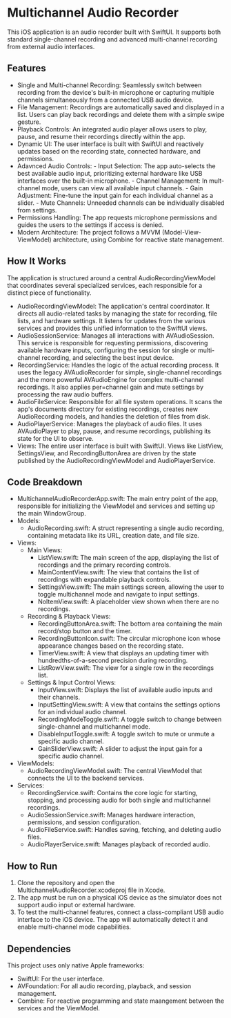 # **Multichannel Audio Recorder**
This iOS application is an audio recorder built with SwiftUI. It supports both standard single-channel recording and advanced multi-channel recording from external audio interfaces.

## Features
- Single and Multi-channel Recording: Seamlessly switch between recording from the device's built-in microphone or capturing multiple channels simultaneously from a connected USB audio device.
- File Management: Recordings are automatically saved and displayed in a list. Users can play back recordings and delete them with a simple swipe gesture.
- Playback Controls: An integrated audio player allows users to play, pause, and resume their recordings directly within the app.
- Dynamic UI: The user interface is built with SwiftUI and reactively updates based on the recording state, connected hardware, and permissions.
- Adavnced Audio Controls: - Input Selection: The app auto-selects the best available audio input, prioritizing external hardware like USB interfaces over the built-in microphone. - Channel Management: In mult-channel mode, users can view all available input channels. - Gain Adjustment: Fine-tune the input gain for each individual channel as a slider. - Mute Channels: Unneeded channels can be individually disabled from settings.
- Permissions Handling: The app requests microphone permissions and guides the users to the settings if access is denied.
- Modern Architecture: The project follows a MVVM (Model-View-ViewModel) architecture, using Combine for reactive state management.

## How It Works
The application is structured around a central AudioRecordingViewModel that coordinates several specialized services, each responsible for a distinct piece of functionality.
- AudioRecordingViewModel: The application's central coordinator. It directs all audio-related tasks by managing the state for recording, file lists, and hardware settings. It listens for updates from the various services and provides this unified information to the SwiftUI views.
- AudioSessionService: Manages all interactions with AVAudioSession. This service is responsible for requesting permissions, discovering available hardware inputs, configuring the session for single or multi-channel recording, and selecting the best input device.
- RecordingService: Handles the logic of the actual recording process. It uses the legacy AVAudioRecorder for simple, single-channel recordings and the more powerful AVAudioEngine for complex multi-channel recordings. It also applies per=channel gain and mute settings by processing the raw audio buffers.
- AudioFileService: Responsible for all file system operations. It scans the app's documents directory for existing recordings, creates new AudioRecording models, and handles the deletion of files from disk.
- AudioPlayerService: Manages the playback of audio files. It uses AVAudioPlayer to play, pause, and resume recordings, publishing its state for the UI to observe.
- Views: The entire user interface is built with SwiftUI. Views like ListView, SettingsView, and RecordingButtonArea are driven by the state published by the AudioRecordingViewModel and AudioPlayerService.

## Code Breakdown
- MultichannelAudioRecorderApp.swift: The main entry point of the app, responsible for initializing the ViewModel and services and setting up the main WindowGroup.
- Models: 
    - AudioRecording.swift: A struct representing a single audio recording, containing metadata like its URL, creation date, and file size.
- Views: 
    - Main Views:
        - ListView.swift: The main screen of the app, displaying the list of recordings and the primary recording controls.
        - MainContentView.swift: The view that contains the list of recordings with expandable playback controls.
        - SettingsView.swift: The main settings screen, allowing the user to toggle multichannel mode and navigate to input settings.
        - NoItemView.swift: A placeholder view shown when there are no recordings.
    - Recording & Playback Views:
        - RecordingButtonArea.swift: The bottom area containing the main record/stop button and the timer.
        - RecordingButtonIcon.swift: The circular microphone icon whose appearance changes based on the recording state.
        - TimerView.swift: A view that displays an updating timer with hundredths-of-a-second precision during recording.
        - ListRowView.swift: The view for a single row in the recordings list.
    - Settings & Input Control Views:
        - InputView.swift: Displays the list of available audio inputs and their channels.
        - InputSettingView.swift: A view that contains the settings options for an individual audio channel.
        - RecordingModeToggle.swift: A toggle switch to change between single-channel and multichannel mode.
        - DisableInputToggle.swift: A toggle switch to mute or unmute a specific audio channel.
        - GainSliderView.swift: A slider to adjust the input gain for a specific audio channel.
- ViewModels: 
    - AudioRecordingViewModel.swift: The central ViewModel that connects the UI to the backend services.
- Services: 
    - RecordingService.swift: Contains the core logic for starting, stopping, and processing audio for both single and multichannel recordings. 
    - AudioSessionService.swift: Manages hardware interaction, permissions, and session configuration. 
    - AudioFileService.swift: Handles saving, fetching, and deleting audio files. 
    - AudioPlayerService.swift: Manages playback of recorded audio.

## How to Run

1. Clone the repository and open the MultichannelAudioRecorder.xcodeproj file in Xcode.
2. The app must be run on a physical iOS device as the simulator does not support audio input or external hardware.
3. To test the multi-channel features, connect a class-compliant USB audio interface to the iOS device. The app will automatically detect it and enable multi-channel mode capabilities.

## Dependencies
This project uses only native Apple frameworks:
- SwiftUI: For the user interface.
- AVFoundation: For all audio recording, playback, and session management.
- Combine: For reactive programming and state maangement between the services and the ViewModel.
